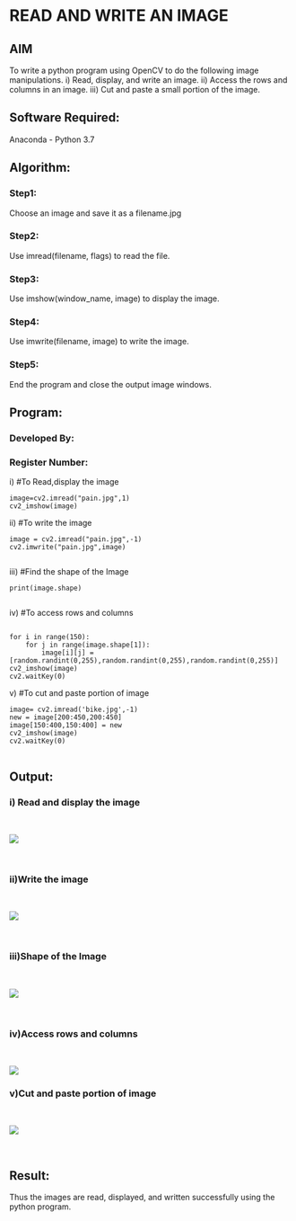 # READ AND WRITE AN IMAGE
## AIM
To write a python program using OpenCV to do the following image manipulations.
i) Read, display, and write an image.
ii) Access the rows and columns in an image.
iii) Cut and paste a small portion of the image.

## Software Required:
Anaconda - Python 3.7
## Algorithm:
### Step1:
Choose an image and save it as a filename.jpg
### Step2:
Use imread(filename, flags) to read the file.
### Step3:
Use imshow(window_name, image) to display the image.
### Step4:
Use imwrite(filename, image) to write the image.
### Step5:
End the program and close the output image windows.
## Program:
### Developed By:
### Register Number: 
i) #To Read,display the image
```
image=cv2.imread("pain.jpg",1)
cv2_imshow(image)  

```
ii) #To write the image
```
image = cv2.imread("pain.jpg",-1)
cv2.imwrite("pain.jpg",image)


```
iii) #Find the shape of the Image
```python3
print(image.shape)


```
iv) #To access rows and columns

```python3

for i in range(150):
    for j in range(image.shape[1]):
        image[i][j] = [random.randint(0,255),random.randint(0,255),random.randint(0,255)]
cv2_imshow(image)
cv2.waitKey(0)

```
v) #To cut and paste portion of image
```python3
image= cv2.imread('bike.jpg',-1)
new = image[200:450,200:450]
image[150:400,150:400] = new
cv2_imshow(image)
cv2.waitKey(0)


```

## Output:

### i) Read and display the image

<br>

![](obito.jpg)

<br>

### ii)Write the image

<br>

![](Img_Write.png)

<br>

### iii)Shape of the Image

<br>

![](img_shape.png)

<br>

### iv)Access rows and columns
<br>

![](noise_obito.png)
<br>

### v)Cut and paste portion of image
<br>

![](sq_obito.png)

<br>

## Result:
Thus the images are read, displayed, and written successfully using the python program.


